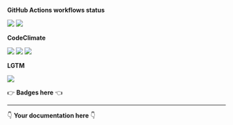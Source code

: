 **GitHub Actions workflows status**

[![](https://img.shields.io/github/workflow/status/kaskadi/push-api/deploy?label=deployed&logo=Amazon%20AWS)](https://github.com/kaskadi/push-api/actions?query=workflow%3Adeploy)
[![](https://img.shields.io/github/workflow/status/kaskadi/push-api/build?label=build&logo=mocha)](https://github.com/kaskadi/push-api/actions?query=workflow%3Abuild)
<!-- Only for branches which are not release/** or master -->
<!-- ![](https://img.shields.io/github/workflow/status/kaskadi/push-api/syntax-test?label=syntax-test&logo=serverless) -->

**CodeClimate**

[![](https://img.shields.io/codeclimate/maintainability/kaskadi/push-api?label=maintainability&logo=Code%20Climate)](https://codeclimate.com/github/kaskadi/push-api)
[![](https://img.shields.io/codeclimate/tech-debt/kaskadi/push-api?label=technical%20debt&logo=Code%20Climate)](https://codeclimate.com/github/kaskadi/push-api)
[![](https://img.shields.io/codeclimate/coverage/kaskadi/push-api?label=test%20coverage&logo=Code%20Climate)](https://codeclimate.com/github/kaskadi/push-api)

**LGTM**

[![](https://img.shields.io/lgtm/grade/javascript/github/kaskadi/push-api?label=code%20quality&logo=LGTM)](https://lgtm.com/projects/g/kaskadi/push-api/?mode=list&logo=LGTM)

:point_right: **Badges here** :point_left:

****

:point_down: **Your documentation here** :point_down:
